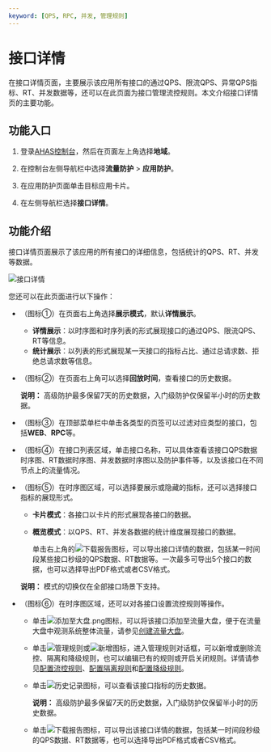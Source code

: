 ```yaml
---
keyword: [QPS, RPC, 并发, 管理规则]
---
```


# 接口详情

在接口详情页面，主要展示该应用所有接口的通过QPS、限流QPS、异常QPS指标、RT、并发数据等，还可以在此页面为接口管理流控规则。本文介绍接口详情页的主要功能。

## 功能入口

1.  登录[AHAS控制台](https://ahas.console.aliyun.com)，然后在页面左上角选择**地域**。

2.  在控制台左侧导航栏中选择**流量防护** \> **应用防护**。

3.  在应用防护页面单击目标应用卡片。

4.  在左侧导航栏选择**接口详情**。


## 功能介绍

接口详情页面展示了该应用的所有接口的详细信息，包括统计的QPS、RT、并发等数据。

![接口详情](https://static-aliyun-doc.oss-cn-hangzhou.aliyuncs.com/assets/img/zh-CN/2833858951/p135203.png)

您还可以在此页面进行以下操作：

-   （图标①）在页面右上角选择**展示模式**，默认**详情展示**。
    -   **详情展示**：以时序图和时序列表的形式展现接口的通过QPS、限流QPS、RT等信息。
    -   **统计展示**：以列表的形式展现某一天接口的指标占比、通过总请求数、拒绝总请求数等信息。
-   （图标②）在页面右上角可以选择**回放时间**，查看接口的历史数据。

    **说明：** 高级防护最多保留7天的历史数据，入门级防护仅保留半小时的历史数据。

-   （图标③）在顶部菜单栏中单击各类型的页签可以过滤对应类型的接口，包括**WEB**、**RPC**等。
-   （图标④）在接口列表区域，单击接口名称，可以具体查看该接口QPS数据时序图、RT数据时序图、并发数据时序图以及防护事件等，以及该接口在不同节点上的流量情况。
-   （图标⑤）在时序图区域，可以选择要展示或隐藏的指标，还可以选择接口指标的展现形式。

    -   **卡片模式**：各接口以卡片的形式展现各接口的数据。
    -   **概览模式**：以QPS、RT、并发各数据的统计维度展现接口的数据。

        单击右上角的![下载报告](https://static-aliyun-doc.oss-cn-hangzhou.aliyuncs.com/assets/img/zh-CN/1461279951/p164592.png)图标，可以导出接口详情的数据，包括某一时间段某些接口秒级的QPS数据、RT数据等。一次最多可导出5个接口的数据，也可以选择导出PDF格式或者CSV格式。

    **说明：** 模式的切换仅在全部接口场景下支持。

-   （图标⑥）在时序图区域，还可以对各接口设置流控规则等操作。
    -   单击![添加至大盘.png](https://static-aliyun-doc.oss-cn-hangzhou.aliyuncs.com/assets/img/zh-CN/0322119951/p135175.png)图标，可以将该接口添加至流量大盘，便于在流量大盘中观测系统整体流量，请参见[创建流量大盘](/cn.zh-CN/应用防护/创建流量大盘.md)。
    -   单击![管理规则](https://static-aliyun-doc.oss-cn-hangzhou.aliyuncs.com/assets/img/zh-CN/0322119951/p135192.png)或![新增](https://static-aliyun-doc.oss-cn-hangzhou.aliyuncs.com/assets/img/zh-CN/0322119951/p135195.png)图标，进入管理规则对话框，可以新增或删除流控、隔离和降级规则，也可以编辑已有的规则或开启关闭规则。详情请参见[配置流控规则](/cn.zh-CN/应用防护/配置规则/配置流控规则.md)、[配置隔离规则](/cn.zh-CN/应用防护/配置规则/配置隔离规则.md)和[配置降级规则](/cn.zh-CN/应用防护/配置规则/配置降级规则.md)。
    -   单击![历史记录](https://static-aliyun-doc.oss-cn-hangzhou.aliyuncs.com/assets/img/zh-CN/1322119951/p135196.png)图标，可以查看该接口指标的历史数据。

        **说明：** 高级防护最多保留7天的历史数据，入门级防护仅保留半小时的历史数据。

    -   单击![下载报告](https://static-aliyun-doc.oss-cn-hangzhou.aliyuncs.com/assets/img/zh-CN/1461279951/p164592.png)图标，可以导出该接口详情的数据，包括某一时间段秒级的QPS数据、RT数据等，也可以选择导出PDF格式或者CSV格式。

